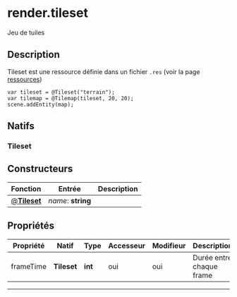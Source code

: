 # render.tileset

Jeu de tuiles
## Description
Tileset est une ressource définie dans un fichier `.res` (voir la page [ressources](/resources#Tileset))
```grimoire
var tileset = @Tileset("terrain");
var tilemap = @Tilemap(tileset, 20, 20);
scene.addEntity(map);
```

## Natifs
### Tileset
## Constructeurs
|Fonction|Entrée|Description|
|-|-|-|
|[@**Tileset**](#ctor_0)| *name*: **string**||
## Propriétés
|Propriété|Natif|Type|Accesseur|Modifieur|Description|
|-|-|-|-|-|-|
|frameTime|**Tileset**|**int**|oui|oui|Durée entre chaque frame|


***
